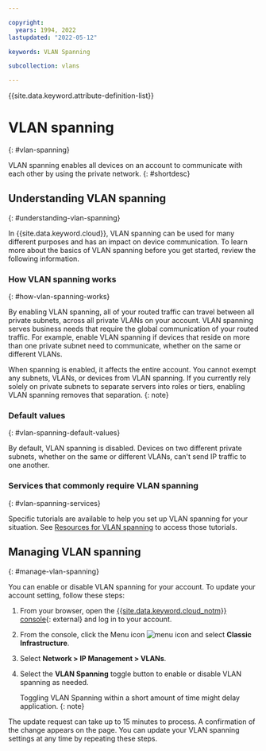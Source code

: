 ```yaml
---

copyright:
  years: 1994, 2022
lastupdated: "2022-05-12"

keywords: VLAN Spanning

subcollection: vlans

---
```


{{site.data.keyword.attribute-definition-list}}

# VLAN spanning
{: #vlan-spanning}

VLAN spanning enables all devices on an account to communicate with each other by using the private network.
{: #shortdesc}

## Understanding VLAN spanning
{: #understanding-vlan-spanning}

In {{site.data.keyword.cloud}}, VLAN spanning can be used for many different purposes and has an impact on device communication. To learn more about the basics of VLAN spanning before you get started, review the following information.

### How VLAN spanning works
{: #how-vlan-spanning-works}

By enabling VLAN spanning, all of your routed traffic can travel between all private subnets, across all private VLANs on your account. VLAN spanning serves business needs that require the global communication of your routed traffic. For example, enable VLAN spanning if devices that reside on more than one private subnet need to communicate, whether on the same or different VLANs.

When spanning is enabled, it affects the entire account. You cannot exempt any subnets, VLANs, or devices from VLAN spanning. If you currently rely solely on private subnets to separate servers into roles or tiers, enabling VLAN spanning removes that separation.
{: note}

### Default values
{: #vlan-spanning-default-values}

By default, VLAN spanning is disabled. Devices on two different private subnets, whether on the same or different VLANs, can't send IP traffic to one another.

### Services that commonly require VLAN spanning
{: #vlan-spanning-services}

Specific tutorials are available to help you set up VLAN spanning for your situation. See [Resources for VLAN spanning](/docs/vlans?topic=vlans-other-resources-vlan-spanning) to access those tutorials.


## Managing VLAN spanning
{: #manage-vlan-spanning}

You can enable or disable VLAN spanning for your account. To update your account setting, follow these steps:

1. From your browser, open the [{{site.data.keyword.cloud_notm}} console](https://{DomainName}/){: external} and log in to your account.
1. From the console, click the Menu icon ![menu icon](../../icons/icon_hamburger.svg) and select **Classic Infrastructure**.
1. Select **Network > IP Management > VLANs**.
1. Select the **VLAN Spanning** toggle button to enable or disable VLAN spanning as needed.

   Toggling VLAN Spanning within a short amount of time might delay application.
   {: note}

The update request can take up to 15 minutes to process. A confirmation of the change appears on the page. You can update your VLAN spanning settings at any time by repeating these steps.
